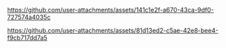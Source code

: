 

https://github.com/user-attachments/assets/141c1e2f-a670-43ca-9df0-727574a4035c



https://github.com/user-attachments/assets/81d13ed2-c5ae-42e8-bee4-f9cb717dd7a5

